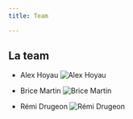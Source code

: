 ```yaml
---
title: Team

---
```

## La team

* Alex Hoyau 
  ![Alex Hoyau](https://singchan.github.io/ifrance.net//assets/2019-07-00-322565.jpg)

* Brice Martin
  ![Brice Martin](https://singchan.github.io/ifrance.net//assets/2019-07-00-8504.png)

* Rémi Drugeon
  ![Rémi Drugeon](https://singchan.github.io/ifrance.net//assets/2019-07-00-57261.jpg)

